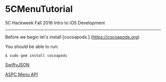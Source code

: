 # 5CMenuTutorial
5C Hackweek Fall 2016 Intro to iOS Development

---
Before we begin let's install [cocoapods.] (https://cocoapods.org)

You should be able to run:
```
$ sudo gem install cocoapods
```

[SwiftyJSON](https://github.com/SwiftyJSON/SwiftyJSON)

[ASPC Menu API](https://aspc.pomona.edu/api/)
